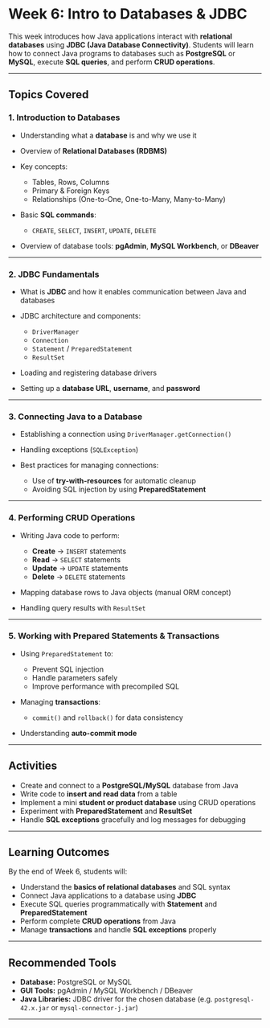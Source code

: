 # Week 6: Intro to Databases & JDBC

This week introduces how Java applications interact with **relational databases** using **JDBC (Java Database Connectivity)**.
Students will learn how to connect Java programs to databases such as **PostgreSQL** or **MySQL**, execute **SQL queries**, and perform **CRUD operations**.

---

## Topics Covered

### **1. Introduction to Databases**

* Understanding what a **database** is and why we use it
* Overview of **Relational Databases (RDBMS)**
* Key concepts:

    * Tables, Rows, Columns
    * Primary & Foreign Keys
    * Relationships (One-to-One, One-to-Many, Many-to-Many)
* Basic **SQL commands**:

    * `CREATE`, `SELECT`, `INSERT`, `UPDATE`, `DELETE`
* Overview of database tools: **pgAdmin**, **MySQL Workbench**, or **DBeaver**

---

### **2. JDBC Fundamentals**

* What is **JDBC** and how it enables communication between Java and databases
* JDBC architecture and components:

    * `DriverManager`
    * `Connection`
    * `Statement` / `PreparedStatement`
    * `ResultSet`
* Loading and registering database drivers
* Setting up a **database URL**, **username**, and **password**

---

### **3. Connecting Java to a Database**

* Establishing a connection using `DriverManager.getConnection()`
* Handling exceptions (`SQLException`)
* Best practices for managing connections:

    * Use of **try-with-resources** for automatic cleanup
    * Avoiding SQL injection by using **PreparedStatement**

---

### **4. Performing CRUD Operations**

* Writing Java code to perform:

    * **Create** → `INSERT` statements
    * **Read** → `SELECT` statements
    * **Update** → `UPDATE` statements
    * **Delete** → `DELETE` statements
* Mapping database rows to Java objects (manual ORM concept)
* Handling query results with `ResultSet`

---

### **5. Working with Prepared Statements & Transactions**

* Using `PreparedStatement` to:

    * Prevent SQL injection
    * Handle parameters safely
    * Improve performance with precompiled SQL
* Managing **transactions**:

    * `commit()` and `rollback()` for data consistency
* Understanding **auto-commit mode**

---

## Activities

* Create and connect to a **PostgreSQL/MySQL** database from Java
* Write code to **insert and read data** from a table
* Implement a mini **student or product database** using CRUD operations
* Experiment with **PreparedStatement** and **ResultSet**
* Handle **SQL exceptions** gracefully and log messages for debugging

---

## Learning Outcomes

By the end of Week 6, students will:

* Understand the **basics of relational databases** and SQL syntax
* Connect Java applications to a database using **JDBC**
* Execute SQL queries programmatically with **Statement** and **PreparedStatement**
* Perform complete **CRUD operations** from Java
* Manage **transactions** and handle **SQL exceptions** properly

---

## Recommended Tools

* **Database:** PostgreSQL or MySQL
* **GUI Tools:** pgAdmin / MySQL Workbench / DBeaver
* **Java Libraries:** JDBC driver for the chosen database (e.g. `postgresql-42.x.jar` or `mysql-connector-j.jar`)

---

